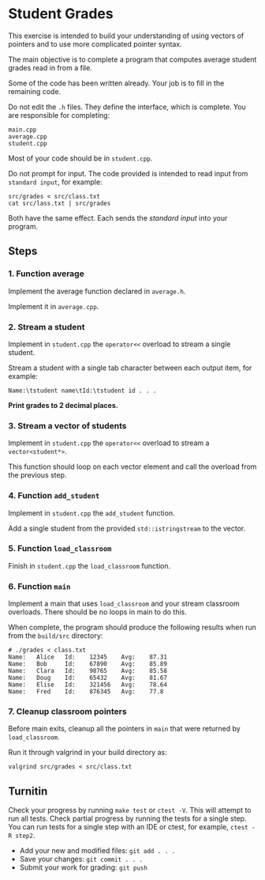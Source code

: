 # Student Grades
This exercise is intended to build your understanding of
using vectors of pointers and
to use more complicated pointer syntax.

The main objective is to complete a program that
computes average student grades read in from a file.

Some of the code has been written already.
Your job is to fill in the remaining code.

Do not edit the `.h` files.
They define the interface, which is complete.
You are responsible for completing:

```
main.cpp
average.cpp
student.cpp
```

Most of your code should be in `student.cpp`.

Do not prompt for input.
The code provided is intended to read input from
`standard input`, for example:

```
src/grades < src/class.txt
cat src/lass.txt | src/grades
```

Both have the same effect.
Each sends the *standard input* into your program.

## Steps

### 1. Function average
Implement the average function declared in `average.h`.

Implement it in `average.cpp`.

### 2. Stream a student
Implement in `student.cpp` the `operator<<` overload
to stream a single student.

Stream a student with a single tab character between each output item,
for example:

```
Name:\tstudent name\tId:\tstudent id . . .
```

**Print grades to 2 decimal places.**

### 3. Stream a vector of students
Implement in `student.cpp` the `operator<<` overload
to stream a `vector<student*>`.

This function should loop on each vector element and
call the overload from the previous step.

### 4. Function `add_student`
Implement in `student.cpp` the `add_student` function.

Add a single student from the provided `std::istringstream` to the vector.

### 5. Function `load_classroom`
Finish in `student.cpp` the `load_classroom` function.

### 6. Function `main`
Implement a main that uses `load_classroom` and 
your stream classroom overloads.
There should be no loops in main to do this.

When complete, the program should produce the following results
when run from the `build/src` directory:

```
# ./grades < class.txt
Name:   Alice   Id:    12345    Avg:    87.31
Name:   Bob     Id:    67890    Avg:    85.89
Name:   Clara   Id:    98765    Avg:    85.58
Name:   Doug    Id:    65432    Avg:    81.67
Name:   Elise   Id:    321456   Avg:    78.64
Name:   Fred    Id:    876345   Avg:    77.8
```

### 7. Cleanup classroom pointers
Before main exits, 
cleanup all the pointers in `main` that were returned by
`load_classroom`.

Run it through valgrind in your build directory as:

```
valgrind src/grades < src/class.txt
```


## Turnitin
Check your progress by running `make test` or `ctest -V`.
This will attempt to run all tests.
Check partial progress by running the tests for a single step.
You can run tests for a single step with an IDE or ctest,
for example, `ctest -R step2`.

- Add your new and modified files: `git add . . . `
- Save your changes: `git commit . . . `
- Submit your work for grading: `git push`

